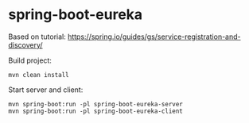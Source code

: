 # spring-boot-eureka

Based on tutorial:
https://spring.io/guides/gs/service-registration-and-discovery/

Build project:
```
mvn clean install
```

Start server and client:
```
mvn spring-boot:run -pl spring-boot-eureka-server
mvn spring-boot:run -pl spring-boot-eureka-client
```